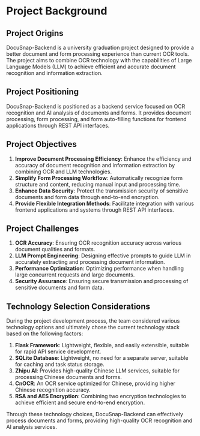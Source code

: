 # Project Background

## Project Origins

DocuSnap-Backend is a university graduation project designed to provide a better document and form processing experience than current OCR tools. The project aims to combine OCR technology with the capabilities of Large Language Models (LLM) to achieve efficient and accurate document recognition and information extraction.

## Project Positioning

DocuSnap-Backend is positioned as a backend service focused on OCR recognition and AI analysis of documents and forms. It provides document processing, form processing, and form auto-filling functions for frontend applications through REST API interfaces.

## Project Objectives

1. **Improve Document Processing Efficiency**: Enhance the efficiency and accuracy of document recognition and information extraction by combining OCR and LLM technologies.
2. **Simplify Form Processing Workflow**: Automatically recognize form structure and content, reducing manual input and processing time.
3. **Enhance Data Security**: Protect the transmission security of sensitive documents and form data through end-to-end encryption.
4. **Provide Flexible Integration Methods**: Facilitate integration with various frontend applications and systems through REST API interfaces.

## Project Challenges

1. **OCR Accuracy**: Ensuring OCR recognition accuracy across various document qualities and formats.
2. **LLM Prompt Engineering**: Designing effective prompts to guide LLM in accurately extracting and processing document information.
3. **Performance Optimization**: Optimizing performance when handling large concurrent requests and large documents.
4. **Security Assurance**: Ensuring secure transmission and processing of sensitive documents and form data.

## Technology Selection Considerations

During the project development process, the team considered various technology options and ultimately chose the current technology stack based on the following factors:

1. **Flask Framework**: Lightweight, flexible, and easily extensible, suitable for rapid API service development.
2. **SQLite Database**: Lightweight, no need for a separate server, suitable for caching and task status storage.
3. **Zhipu AI**: Provides high-quality Chinese LLM services, suitable for processing Chinese documents and forms.
4. **CnOCR**: An OCR service optimized for Chinese, providing higher Chinese recognition accuracy.
5. **RSA and AES Encryption**: Combining two encryption technologies to achieve efficient and secure end-to-end encryption.

Through these technology choices, DocuSnap-Backend can effectively process documents and forms, providing high-quality OCR recognition and AI analysis services.
